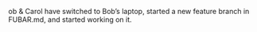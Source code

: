 ob & Carol have switched to Bob’s laptop, started a new feature branch in FUBAR.md, and started working on it.
